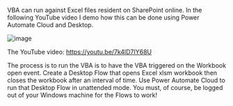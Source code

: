 VBA can run against Excel files resident on SharePoint online. 
In the following YouTube video I demo how this can be done using Power Automate Cloud and Desktop. 

![image](https://user-images.githubusercontent.com/47678539/167988532-3c21623a-ca50-46c1-a57a-ca69fd891793.png)

The YouTube video: https://youtu.be/7k4lD7IY68U

The process is to run the VBA is to have the VBA triggered on the Workbook open event. Create a Desktop Flow that opens Excel xlsm workbook then closes the workbook after an interval of time. 
Use Power Automate Cloud to run that Desktop Flow in unattended mode. 
You must, of course, be logged out of your Windows machine for the Flows to work! 
